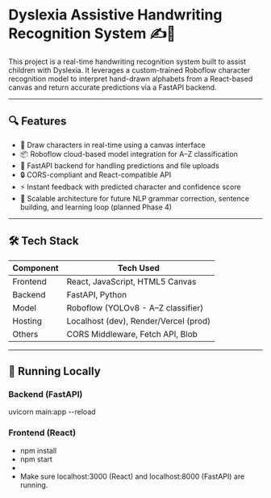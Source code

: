 # Dyslexia Assistive Handwriting Recognition System ✍️🧠

This project is a real-time handwriting recognition system built to assist children with Dyslexia. It leverages a custom-trained Roboflow character recognition model to interpret hand-drawn alphabets from a React-based canvas and return accurate predictions via a FastAPI backend.

---

## 🔍 Features

- 🎨 Draw characters in real-time using a canvas interface
- 📦 Roboflow cloud-based model integration for A–Z classification
- 📡 FastAPI backend for handling predictions and file uploads
- 🔒 CORS-compliant and React-compatible API
- ⚡ Instant feedback with predicted character and confidence score
- 📐 Scalable architecture for future NLP grammar correction, sentence building, and learning loop (planned Phase 4)

---

## 🛠️ Tech Stack

| Component   | Tech Used                            |
|-------------|--------------------------------------|
| Frontend    | React, JavaScript, HTML5 Canvas      |
| Backend     | FastAPI, Python                      |
| Model       | Roboflow (YOLOv8 - A–Z classifier)   |
| Hosting     | Localhost (dev), Render/Vercel (prod)|
| Others      | CORS Middleware, Fetch API, Blob     |

---

## 🚀 Running Locally

### Backend (FastAPI)

uvicorn main:app --reload

### Frontend (React)

- npm install
- npm start
- 
- Make sure localhost:3000 (React) and localhost:8000 (FastAPI) are running.

